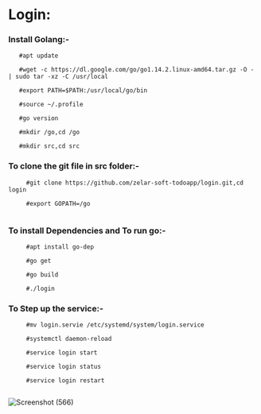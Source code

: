 # Login:

### Install Golang:-
  
  
  ```
     #apt update

     #wget -c https://dl.google.com/go/go1.14.2.linux-amd64.tar.gz -O - | sudo tar -xz -C /usr/local

     #export PATH=$PATH:/usr/local/go/bin

     #source ~/.profile

     #go version

     #mkdir /go,cd /go

     #mkdir src,cd src
  ```  

### To clone the git file in src folder:-

```
     #git clone https://github.com/zelar-soft-todoapp/login.git,cd login

     #export GOPATH=/go
    
``` 
   

### To install Dependencies and To run go:-

```
     #apt install go-dep

     #go get

     #go build

     #./login
```


### To Step up  the service:-

```
     #mv login.servie /etc/systemd/system/login.service
    
     #systemctl daemon-reload
    
     #service login start

     #service login status
    
     #service login restart
    
```




![Screenshot (566)](https://user-images.githubusercontent.com/82635540/115705289-fd45f700-a389-11eb-8787-9542f4e7efe4.png)

  
